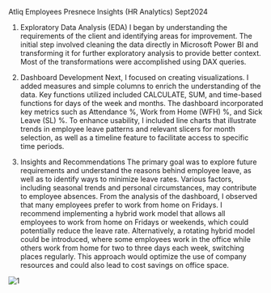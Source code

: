 Atliq Employees Presnece Insights (HR Analytics) Sept2024

 
1. Exploratory Data Analysis (EDA)
I began by understanding the requirements of the client and identifying areas for improvement.
 The initial step involved cleaning the data directly in Microsoft Power BI and transforming it for further exploratory analysis to provide better context. 
Most of the transformations were accomplished using DAX queries.

2. Dashboard Development
Next, I focused on creating visualizations. I added measures and simple columns to enrich the understanding of the data. 
Key functions utilized included CALCULATE, SUM, and time-based functions for days of the week and months. 
The dashboard incorporated key metrics such as Attendance %, Work from Home (WFH) %, and Sick Leave (SL) %.
To enhance usability, I included line charts that illustrate trends in employee leave patterns and relevant slicers for month selection, as well as a timeline feature to facilitate access to specific time periods.

3. Insights and Recommendations
The primary goal was to explore future requirements and understand the reasons behind employee leave, as well as to identify ways to minimize leave rates. Various factors,
 including seasonal trends and personal circumstances, may contribute to employee absences.
From the analysis of the dashboard, I observed that many employees prefer to work from home on Fridays. 
I recommend implementing a hybrid work model that allows all employees to work from home on Fridays or weekends, 
which could potentially reduce the leave rate. Alternatively, a rotating hybrid model could be introduced, where some employees work in the office while others work from home for two to three days each week, switching places regularly. 
This approach would optimize the use of company resources and could also lead to cost savings on office space.

![1](https://github.com/user-attachments/assets/682dcf47-5f1d-40d5-b2f5-aece90047066)
